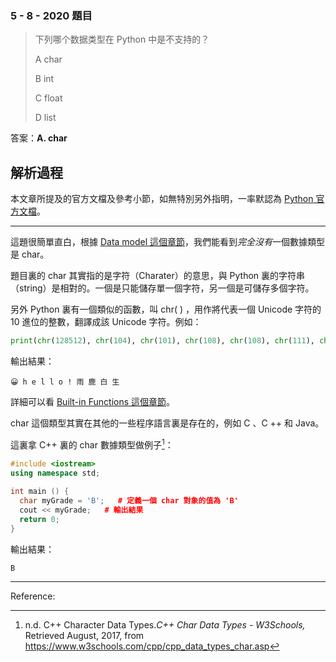 ### 5 - 8 - 2020 題目

> 下列哪个数据类型在 Python 中是不支持的？
>
> A char
>
> B int
>
> C float
>
> D list

答案：**A. char**

## 解析過程

本文章所提及的官方文檔及參考小節，如無特別另外指明，一率默認為 [Python 官方文檔](https://docs.python.org/3/)。

---

這題很簡單直白，根據 [Data model 這個章節](https://docs.python.org/3/reference/datamodel.html?highlight=data#data-model)，我們能看到*完全沒有*一個數據類型是 char。

題目裏的 char 其實指的是字符（Charater）的意思，與 Python 裏的字符串（string）是相對的。一個是只能儲存單一個字符，另一個是可儲存多個字符。

另外 Python 裏有一個類似的函數，叫 chr( ) ，用作將代表一個 Unicode 字符的 10 進位的整數，翻譯成該 Unicode 字符。例如：

```python
print(chr(128512), chr(104), chr(101), chr(108), chr(108), chr(111), chr(33), chr(38632), chr(40575), chr(30333), chr(29983))
```

輸出結果：

```
😀 h e l l o ! 雨 鹿 白 生
```

詳細可以看 [Built-in Functions 這個章節](https://docs.python.org/3/library/functions.html#chr)。

char 這個類型其實在其他的一些程序語言裏是存在的，例如 C 、C ++ 和 Java。

這裏拿 C++ 裏的 char 數據類型做例子[^1]：

```c++
#include <iostream>
using namespace std;
 
int main () {
  char myGrade = 'B';   # 定義一個 char 對象的值為 'B'
  cout << myGrade;   # 輸出結果
  return 0;
}
```

輸出結果：

```
B
```

---

Reference:

[^1]:n.d. C++ Character Data Types.*C++ Char Data Types - W3Schools,* Retrieved August, 2017, from https://www.w3schools.com/cpp/cpp_data_types_char.asp